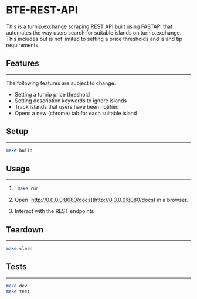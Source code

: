 # BTE-REST-API

This is a turnip.exchange scraping REST API built using FASTAPI that automates
the way users search for suitable islands on turnip.exchange.
This includes but is not limited to setting a price thresholds and island tip
requirements.

## Features

---
The following features are subject to change.

- Setting a turnip price threshold
- Setting description keywords to ignore islands
- Track islands that users have been notified
- Opens a new (chrome) tab for each suitable island

## Setup

---

```sh
make build
```

## Usage

---

1. ```sh
    make run
    ```

2. Open [http://0.0.0.0:8080/docs](http://0.0.0.0:8080/docs) in a browser.

3. Interact with the REST endpoints

## Teardown

---

```sh
make clean
```

## Tests

---

```sh
make dev
make test
```